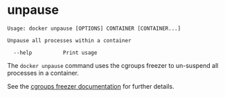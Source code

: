 <!--[metadata]>
+++
title = "unpause"
description = "The unpause command description and usage"
keywords = ["cgroups, suspend, container"]
[menu.main]
parent = "smn_cli"
+++
<![end-metadata]-->

# unpause

    Usage: docker unpause [OPTIONS] CONTAINER [CONTAINER...]

    Unpause all processes within a container

      --help          Print usage

The `docker unpause` command uses the cgroups freezer to un-suspend all
processes in a container.

See the
[cgroups freezer documentation](https://www.kernel.org/doc/Documentation/cgroup-v1/freezer-subsystem.txt)
for further details.
